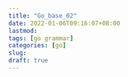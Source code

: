 ```yaml
---
title: "Go_base_02"
date: 2022-01-06T09:16:07+08:00
lastmod:
tags: [go grammar]
categories: [go]
slug:
draft: true
---
```


